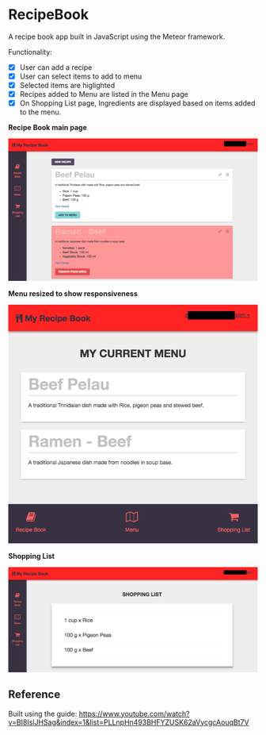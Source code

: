 # RecipeBook

A recipe book app built in JavaScript using the Meteor framework.

Functionality:
- [x] User can add a recipe
- [x] User can select items to add to menu
- [x] Selected items are higlighted
- [x] Recipes added to Menu are listed in the Menu page
- [x] On Shopping List page, Ingredients are displayed based on items added to the menu.

**Recipe Book main page**

![Recipe Book](https://github.com/amaalali/RecipeBook_meteor/blob/master/screenshots/recipe-book.png "Recipe Book")


**Menu resized to show responsiveness**

![Menu Responsive](https://github.com/amaalali/RecipeBook_meteor/blob/master/screenshots/menu-responsive.png "Menu Responsive")


**Shopping List**

![Shopping List](https://github.com/amaalali/RecipeBook_meteor/blob/master/screenshots/shoppinglist.png "Shopping List")

## Reference

Built using the guide: https://www.youtube.com/watch?v=BI8IslJHSag&index=1&list=PLLnpHn493BHFYZUSK62aVycgcAouqBt7V
